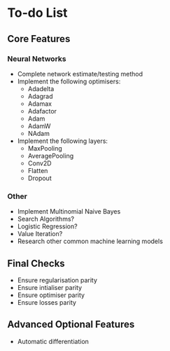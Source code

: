 # To-do List

## Core Features
### Neural Networks
- Complete network estimate/testing method
- Implement the following optimisers:
    - Adadelta
    - Adagrad
    - Adamax
    - Adafactor
    - Adam
    - AdamW
    - NAdam
- Implement the following layers:
    - MaxPooling
    - AveragePooling
    - Conv2D
    - Flatten
    - Dropout
### Other
- Implement Multinomial Naive Bayes
- Search Algorithms?
- Logistic Regression?
- Value Iteration?
- Research other common machine learning models

## Final Checks
- Ensure regularisation parity
- Ensure intialiser parity
- Ensure optimiser parity
- Ensure losses parity

## Advanced Optional Features
- Automatic differentiation
